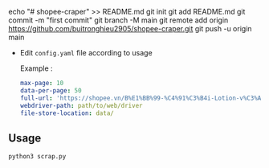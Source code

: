 echo "# shopee-craper" >> README.md
git init
git add README.md
git commit -m "first commit"
git branch -M main
git remote add origin https://github.com/buitronghieu2905/shopee-craper.git
git push -u origin main

- Edit `config.yaml` file according to usage

    Example :

    ```yaml
    max-page: 10
    data-per-page: 50
    full-url: 'https://shopee.vn/B%E1%BB%99-%C4%91%C3%B4i-Lotion-v%C3%A0-Serum-d%C6%B0%E1%BB%A1ng-tr%E1%BA%AFng-Senka-(200ml-35g)-i.27495213.2178702737'
    webdriver-path: path/to/web/driver
    file-store-location: data/
    ```

## Usage

```sh
python3 scrap.py
```
